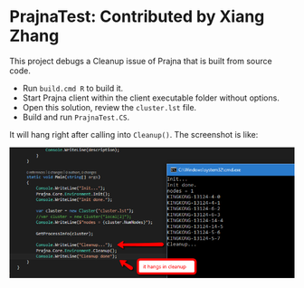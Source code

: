 # PrajnaTest: Contributed by Xiang Zhang

This project debugs a Cleanup issue of Prajna that is built from source code.

- Run `build.cmd R` to build it.
- Start Prajna client within the client executable folder without options.
- Open this solution, review the `cluster.lst` file.
- Build and run `PrajnaTest.CS`.

It will hang right after calling into `Cleanup()`. The screenshot is like:

![Screenshot of hanging](screenshot.png)
